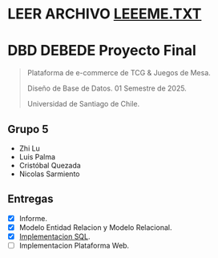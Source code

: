 # LEER ARCHIVO [LEEEME.TXT](https://github.com/Cristobal-Quezada-N/DBD-DEBEDE_01-2025/blob/main/leeme.txt)

# DBD DEBEDE Proyecto Final

> Plataforma de e-commerce de TCG & Juegos de Mesa.
>
> Diseño de Base de Datos. 01 Semestre de 2025.
>
> Universidad de Santiago de Chile.

## Grupo 5

- Zhi Lu
- Luis Palma
- Cristóbal Quezada
- Nicolas Sarmiento

## Entregas

- [x] Informe.
- [x] Modelo Entidad Relacion y Modelo Relacional.
- [x] [Implementacion SQL](./docs/DatabaseManual.md).
- [ ] Implementacion Plataforma Web.
